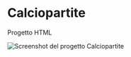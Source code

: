 # Calciopartite
Progetto HTML

![Screenshot del progetto Calciopartite](https://github.com/federicozerillo/calciopartite/assets/172516474/a5cf3ec2-914a-4a2d-b3ee-8cb97eb60e6d)
